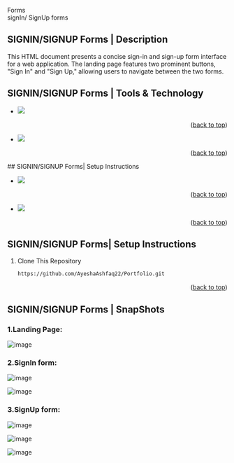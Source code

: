  Forms  
signIn/ SignUp forms

## SIGNIN/SIGNUP Forms | Description 
This HTML document presents a concise sign-in and sign-up form interface for a web application. The landing page features two prominent buttons, "Sign In" and "Sign Up," allowing users to navigate between the two forms.


## SIGNIN/SIGNUP Forms | Tools & Technology
* <img src="https://img.shields.io/badge/Visual_Studio_code-0078D4?style=for-the-badge&logo=visual%20studio%20code&logoColor=white" />
<p align="right">(<a href="#readme-top">back to top</a>)</p>

* <img src="https://img.shields.io/badge/HTMl5-0078D4?style=for-the-badge&logo=visual%20studio%20code&logoColor=white" />
<p align="right">(<a href="#readme-top">back to top</a>)</p>
## SIGNIN/SIGNUP Forms| Setup Instructions 

* <img src="https://img.shields.io/badge/CSS-0078D4?style=for-the-badge&logo=visual%20studio%20code&logoColor=white" />
<p align="right">(<a href="#readme-top">back to top</a>)</p>

* <img src="https://img.shields.io/badge/Java_Script-0078D4?style=for-the-badge&logo=visual%20studio%20code&logoColor=white" />
<p align="right">(<a href="#readme-top">back to top</a>)</p>




## SIGNIN/SIGNUP Forms| Setup Instructions 
1. Clone This Repository
   ```sh
   https://github.com/AyeshaAshfaq22/Portfolio.git


<p align="right">(<a href="#readme-top">back to top</a>)</p>


## SIGNIN/SIGNUP Forms |  SnapShots
### 1.Landing Page:

![image](https://github.com/AyeshaAshfaq22/Portfolio/assets/158320332/ec773082-e985-45ec-a675-de09ad9307e0)

### 2.SignIn form:

![image](https://github.com/AyeshaAshfaq22/Portfolio/assets/158320332/9cca2cf4-49c9-4cb8-953f-ea9b616332d4)

![image](https://github.com/AyeshaAshfaq22/Portfolio/assets/158320332/a5d0e0eb-b34c-467f-9d6a-5a5fd1bcee59)



### 3.SignUp form:

![image](https://github.com/AyeshaAshfaq22/Portfolio/assets/158320332/85b044f9-5a62-41ea-b7b4-d27679e3c324)

![image](https://github.com/AyeshaAshfaq22/Portfolio/assets/158320332/f7328640-f75c-492d-9247-3b91626f5a06)

![image](https://github.com/AyeshaAshfaq22/Portfolio/assets/158320332/ed47ec33-73e6-4587-88f4-bb050eac850d)








